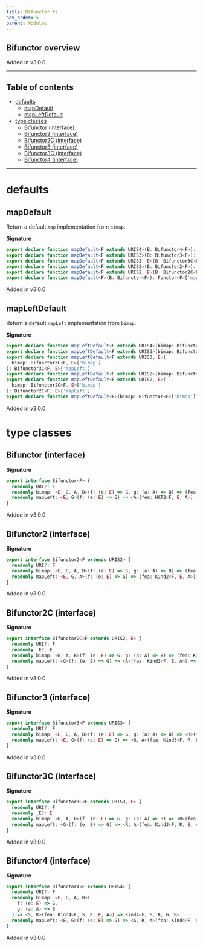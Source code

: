 ```yaml
---
title: Bifunctor.ts
nav_order: 5
parent: Modules
---
```


## Bifunctor overview

Added in v3.0.0

---

<h2 class="text-delta">Table of contents</h2>

- [defaults](#defaults)
  - [mapDefault](#mapdefault)
  - [mapLeftDefault](#mapleftdefault)
- [type classes](#type-classes)
  - [Bifunctor (interface)](#bifunctor-interface)
  - [Bifunctor2 (interface)](#bifunctor2-interface)
  - [Bifunctor2C (interface)](#bifunctor2c-interface)
  - [Bifunctor3 (interface)](#bifunctor3-interface)
  - [Bifunctor3C (interface)](#bifunctor3c-interface)
  - [Bifunctor4 (interface)](#bifunctor4-interface)

---

# defaults

## mapDefault

Return a default `map` implementation from `bimap`.

**Signature**

```ts
export declare function mapDefault<F extends URIS4>(B: Bifunctor4<F>): Functor4<F>['map']
export declare function mapDefault<F extends URIS3>(B: Bifunctor3<F>): Functor3<F>['map']
export declare function mapDefault<F extends URIS3, E>(B: Bifunctor3C<F, E>): Functor3C<F, E>['map']
export declare function mapDefault<F extends URIS2>(B: Bifunctor2<F>): Functor2<F>['map']
export declare function mapDefault<F extends URIS2, E>(B: Bifunctor2C<F, E>): Functor2C<F, E>['map']
export declare function mapDefault<F>(B: Bifunctor<F>): Functor<F>['map']
```

Added in v3.0.0

## mapLeftDefault

Return a default `mapLeft` implementation from `bimap`.

**Signature**

```ts
export declare function mapLeftDefault<F extends URIS4>(bimap: Bifunctor4<F>['bimap']): Bifunctor4<F>['mapLeft']
export declare function mapLeftDefault<F extends URIS3>(bimap: Bifunctor3<F>['bimap']): Bifunctor3<F>['mapLeft']
export declare function mapLeftDefault<F extends URIS3, E>(
  bimap: Bifunctor3C<F, E>['bimap']
): Bifunctor3C<F, E>['mapLeft']
export declare function mapLeftDefault<F extends URIS2>(bimap: Bifunctor2<F>['bimap']): Bifunctor2<F>['mapLeft']
export declare function mapLeftDefault<F extends URIS2, E>(
  bimap: Bifunctor2C<F, E>['bimap']
): Bifunctor2C<F, E>['mapLeft']
export declare function mapLeftDefault<F>(bimap: Bifunctor<F>['bimap']): Bifunctor<F>['mapLeft']
```

Added in v3.0.0

# type classes

## Bifunctor (interface)

**Signature**

```ts
export interface Bifunctor<F> {
  readonly URI?: F
  readonly bimap: <E, G, A, B>(f: (e: E) => G, g: (a: A) => B) => (fea: HKT2<F, E, A>) => HKT2<F, G, B>
  readonly mapLeft: <E, G>(f: (e: E) => G) => <A>(fea: HKT2<F, E, A>) => HKT2<F, G, A>
}
```

Added in v3.0.0

## Bifunctor2 (interface)

**Signature**

```ts
export interface Bifunctor2<F extends URIS2> {
  readonly URI?: F
  readonly bimap: <E, G, A, B>(f: (e: E) => G, g: (a: A) => B) => (fea: Kind2<F, E, A>) => Kind2<F, G, B>
  readonly mapLeft: <E, G, A>(f: (e: E) => G) => (fea: Kind2<F, E, A>) => Kind2<F, G, A>
}
```

Added in v3.0.0

## Bifunctor2C (interface)

**Signature**

```ts
export interface Bifunctor2C<F extends URIS2, E> {
  readonly URI?: F
  readonly _E?: E
  readonly bimap: <G, A, B>(f: (e: E) => G, g: (a: A) => B) => (fea: Kind2<F, E, A>) => Kind2<F, G, B>
  readonly mapLeft: <G>(f: (e: E) => G) => <A>(fea: Kind2<F, E, A>) => Kind2<F, G, A>
}
```

Added in v3.0.0

## Bifunctor3 (interface)

**Signature**

```ts
export interface Bifunctor3<F extends URIS3> {
  readonly URI?: F
  readonly bimap: <E, G, A, B>(f: (e: E) => G, g: (a: A) => B) => <R>(fea: Kind3<F, R, E, A>) => Kind3<F, R, G, B>
  readonly mapLeft: <E, G>(f: (e: E) => G) => <R, A>(fea: Kind3<F, R, E, A>) => Kind3<F, R, G, A>
}
```

Added in v3.0.0

## Bifunctor3C (interface)

**Signature**

```ts
export interface Bifunctor3C<F extends URIS3, E> {
  readonly URI?: F
  readonly _E?: E
  readonly bimap: <G, A, B>(f: (e: E) => G, g: (a: A) => B) => <R>(fea: Kind3<F, R, E, A>) => Kind3<F, R, G, B>
  readonly mapLeft: <G>(f: (e: E) => G) => <R, A>(fea: Kind3<F, R, E, A>) => Kind3<F, R, G, A>
}
```

Added in v3.0.0

## Bifunctor4 (interface)

**Signature**

```ts
export interface Bifunctor4<F extends URIS4> {
  readonly URI?: F
  readonly bimap: <E, G, A, B>(
    f: (e: E) => G,
    g: (a: A) => B
  ) => <S, R>(fea: Kind4<F, S, R, E, A>) => Kind4<F, S, R, G, B>
  readonly mapLeft: <E, G>(f: (e: E) => G) => <S, R, A>(fea: Kind4<F, S, R, E, A>) => Kind4<F, S, R, G, A>
}
```

Added in v3.0.0
